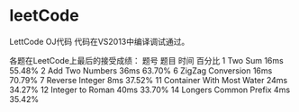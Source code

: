 ﻿# leetCode
LettCode OJ代码
代码在VS2013中编译调试通过。

各题在LeetCode上最后的接受成绩：
题号       题目                             时间            百分比
1          Two Sum                          16ms            55.48%
2          Add Two Numbers                  36ms            63.70%
6          ZigZag Conversion                16ms            70.79%
7          Reverse Integer                  8ms             37.52%
11         Container With Most Water        24ms            34.27%
12         Integer to Roman                 40ms            33.70%
14         Longers Common Prefix            4ms             35.42%

